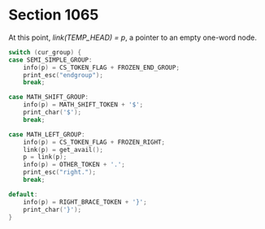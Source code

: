 # Section 1065

At this point, *link(TEMP_HEAD) = p*, a pointer to an empty one-word node.

```c << Prepare to insert a token that matches |cur_group|, and print what it is >>=
switch (cur_group) {
case SEMI_SIMPLE_GROUP:
    info(p) = CS_TOKEN_FLAG + FROZEN_END_GROUP;
    print_esc("endgroup"); 
    break;

case MATH_SHIFT_GROUP:
    info(p) = MATH_SHIFT_TOKEN + '$';
    print_char('$');
    break;

case MATH_LEFT_GROUP:
    info(p) = CS_TOKEN_FLAG + FROZEN_RIGHT;
    link(p) = get_avail();
    p = link(p);
    info(p) = OTHER_TOKEN + '.';
    print_esc("right.");
    break;

default:
    info(p) = RIGHT_BRACE_TOKEN + '}';
    print_char('}');
}
```
